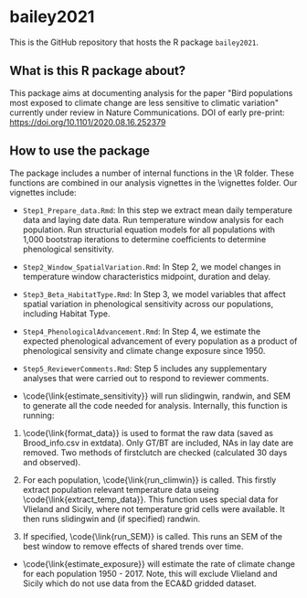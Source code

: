 # bailey2021

This is the GitHub repository that hosts the R package ```bailey2021```.


## What is this R package about?

This package aims at documenting analysis for the paper "Bird populations most exposed to climate change are less sensitive to climatic variation" currently under review in Nature Communications.
DOI of early pre-print: https://doi.org/10.1101/2020.08.16.252379

## How to use the package

The package includes a number of internal functions in the \R folder. These functions are combined in our analysis vignettes in the \vignettes folder. Our vignettes include:

- `Step1_Prepare_data.Rmd`: In this step we extract mean daily temperature data and laying date data. Run temperature window analysis for each population. Run structurial equation models for all populations with 1,000 bootstrap iterations to determine coefficients to determine phenological sensitivity.

- `Step2_Window_SpatialVariation.Rmd`: In Step 2, we model changes in temperature window characteristics
midpoint, duration and delay.

- `Step3_Beta_HabitatType.Rmd`: In Step 3, we model variables that affect spatial variation
in phenological sensitivity across our populations, including Habitat Type.

- `Step4_PhenologicalAdvancement.Rmd`: In Step 4, we estimate the expected phenological
advancement of every population as a product of phenological sensivity and climate change exposure
since 1950.

- `Step5_ReviewerComments.Rmd`: Step 5 includes any supplementary analyses that were carried out
to respond to reviewer comments.

- \code{\link{estimate_sensitivity}} will run slidingwin, randwin, and SEM
to generate all the code needed for analysis. Internally, this function
is running:

1. \code{\link{format_data}} is used to format the raw data (saved as
Brood_info.csv in extdata). Only GT/BT are included, NAs in lay date are removed.
Two methods of firstclutch are checked (calculated 30 days and observed).

2. For each population, \code{\link{run_climwin}} is called. This firstly
extract population relevant temperature data useing \code{\link{extract_temp_data}}.
This function uses special data for Vlieland and Sicily, where not temperature
grid cells were available. It then runs slidingwin and (if specified) randwin.

3. If specified, \code{\link{run_SEM}} is called. This runs an SEM of the
best window to remove effects of shared trends over time.

- \code{\link{estimate_exposure}} will estimate the rate of climate change for
each population 1950 - 2017. Note, this will exclude Vlieland and Sicily
which do not use data from the ECA&D gridded dataset.
